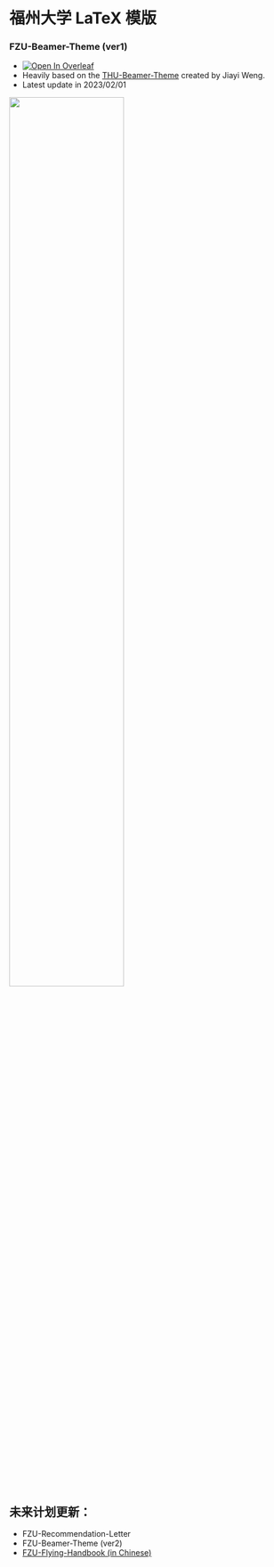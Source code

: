 # 福州大学 LaTeX 模版
### FZU-Beamer-Theme (ver1)

- [![Open In Overleaf](https://badgen.net/badge/%20/Open%20In%20%20Overleaf/green?icon=https://images.ctfassets.net/nrgyaltdicpt/2nBkkfg5vkAEOmdJOb1BkZ/61b5fb98c52d1be763426ee58f36bc6e/ologo_square_bw.svg)](https://www.overleaf.com/latex/templates/fzu-beamer-theme-fuzhou-university/bsqkxvgrpfcn)
- Heavily based on the [THU-Beamer-Theme](https://www.overleaf.com/latex/templates/thu-beamer-theme/vwnqmzndvwyb) created by Jiayi Weng.
- Latest update in 2023/02/01

<left>
  <img src = "https://p.ipic.vip/uvv2c4.png" width = 64%>
</left>

## 未来计划更新：

- FZU-Recommendation-Letter
- FZU-Beamer-Theme (ver2)
- [FZU-Flying-Handbook (in Chinese)](https://www.zhihu.com/question/563841084/answer/2739172650)
